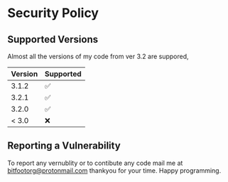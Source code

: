 # Security Policy

## Supported Versions

Almost all the versions of my code from ver 3.2 are suppored, 

| Version | Supported          |
| ------- | ------------------ |
| 3.1.2   | :white_check_mark: |
| 3.2.1   | :white_check_mark:                |
| 3.2.0   | :white_check_mark: |
| < 3.0   | :x:                |

## Reporting a Vulnerability

To report any vernublity or to contibute any code mail me at bitfootorg@protonmail.com
thankyou for your time.
Happy programming. 
